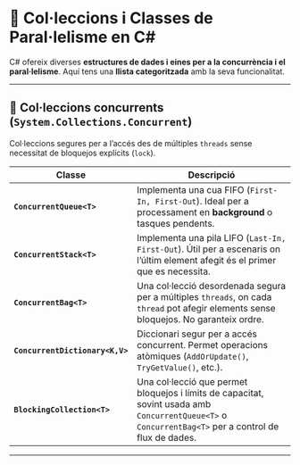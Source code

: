 # 📌 Col·leccions i Classes de Paral·lelisme en C#

C# ofereix diverses **estructures de dades i eines per a la concurrència i el paral·lelisme**. Aquí tens una **llista categoritzada** amb la seva funcionalitat.

---

## **🔹  Col·leccions concurrents (`System.Collections.Concurrent`)**
Col·leccions segures per a l’accés des de múltiples `threads` sense necessitat de bloquejos explícits (`lock`).

| **Classe**                   | **Descripció** |
|------------------------------|---------------|
| **`ConcurrentQueue<T>`**      | Implementa una cua FIFO (`First-In, First-Out`). Ideal per a processament en **background** o tasques pendents. |
| **`ConcurrentStack<T>`**      | Implementa una pila LIFO (`Last-In, First-Out`). Útil per a escenaris on l’últim element afegit és el primer que es necessita. |
| **`ConcurrentBag<T>`**        | Una col·lecció desordenada segura per a múltiples `threads`, on cada `thread` pot afegir elements sense bloquejos. No garanteix ordre. |
| **`ConcurrentDictionary<K,V>`** | Diccionari segur per a accés concurrent. Permet operacions atòmiques (`AddOrUpdate()`, `TryGetValue()`, etc.). |
| **`BlockingCollection<T>`**   | Una col·lecció que permet bloquejos i límits de capacitat, sovint usada amb `ConcurrentQueue<T>` o `ConcurrentBag<T>` per a control de flux de dades. |

---

